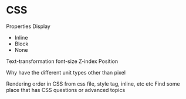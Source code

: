 # CSS


Properties
Display
* Inline
* Block
* None

Text-transformation
font-size
Z-index
Position

Why have the different unit types other than pixel

Rendering order in CSS from css file, style tag, inline, etc etc
Find some place that has CSS questions or advanced topics